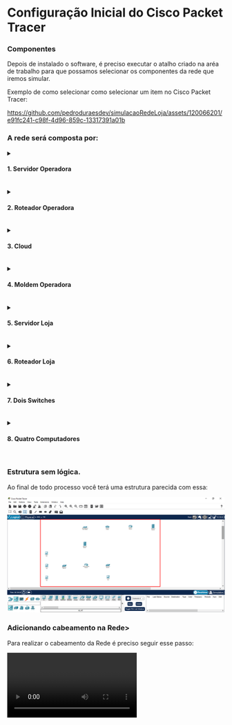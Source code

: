 
# Configuração Inicial do Cisco Packet Tracer

### Componentes

Depois de instalado o software, é preciso executar o atalho criado na aréa de trabalho para que possamos selecionar os componentes da rede que iremos simular.<br>

Exemplo de como selecionar como selecionar um item no Cisco Packet Tracer:<br>


https://github.com/pedroduraesdev/simulacaoRedeLoja/assets/120066201/e91fc241-c98f-4d96-859c-13317391a01b


### A rede será composta por:

<details>
<summary><h4>1.  Servidor Operadora</h4></summary>

Para selecionar o Servidor Operadora utilizado no exemplo, é preciso seguir essas orientações e o vídeo de como selecionar os componetes. ![Servidor Operadora](https://github.com/pedroduraesdev/simulacaoRedeLoja/blob/main/documentos/img/Servidores.png)
</details><br>

<details>
<summary><h4>2.  Roteador Operadora</h4></summary>

Para selecionar o Roteador Operadora utilizado no exemplo, é preciso seguir essas orientações e o vídeo de como selecionar os componetes. ![Roteador Operadora](https://github.com/pedroduraesdev/simulacaoRedeLoja/blob/main/documentos/img/RoteadorOperadora.png)
</details><br>

<details>
<summary><h4>3.  Cloud</h4></summary>

Para selecionar a Cloud utilizado no exemplo, é preciso seguir essas orientações e o vídeo de como selecionar os componetes. ![Cloud Operadora](https://github.com/pedroduraesdev/simulacaoRedeLoja/blob/main/documentos/img/CloudOperadora.png)
</details><br>

<details>
<summary><h4>4.  Moldem Operadora</h4></summary>

Para selecionar o Moldeom da Operadora utilizado no exemplo, é preciso seguir essas orientações e o vídeo de como selecionar os componetes. ![Moldem Operadora](https://github.com/pedroduraesdev/simulacaoRedeLoja/blob/main/documentos/img/MoldemOperadora.png)
</details><br>

<details>
<summary><h4>5.  Servidor Loja</h4></summary>

Para selecionar o Servidor da Loja utilizado no exemplo, é preciso seguir essas orientações e o vídeo de como selecionar os componetes. ![Servidor Cliente](https://github.com/pedroduraesdev/simulacaoRedeLoja/blob/main/documentos/img/Servidores.png)
</details><br>
<details>
<summary><h4>6.  Roteador Loja</h4></summary>

Para selecionar o Roteador da Loja utilizado no exemplo, é preciso seguir essas orientações e o vídeo de como selecionar os componetes. ![Roteador Loja](https://github.com/pedroduraesdev/simulacaoRedeLoja/blob/main/documentos/img/RoteadorLoja.png)
</details><br>

<details>
<summary><h4>7.  Dois Switches</h4></summary>

Para selecionar os Switches utilizado no exemplo, é preciso seguir essas orientações e o vídeo de como selecionar os componetes. ![Switches Loja](https://github.com/pedroduraesdev/simulacaoRedeLoja/blob/main/documentos/img/Switches.png)
</details><br>

<details>
<summary><h4>8.  Quatro Computadores</h4></summary>

Para selecionar os Computadores utilizado no exemplo, é preciso seguir essas orientações e o vídeo de como selecionar os componetes. ![Computadores](https://github.com/pedroduraesdev/simulacaoRedeLoja/blob/main/documentos/img/ComputadoresLoja.png)
</details><br>

### Estrutura sem lógica.

Ao final de todo processo você terá uma estrutura parecida com essa:<br>

![Rede Montada 1](https://github.com/pedroduraesdev/simulacaoRedeLoja/blob/main/documentos/img/RedeMontada1.png)

### Adicionando cabeamento na Rede>

Para realizar o cabeamento da Rede é preciso seguir esse passo:


![Cabeando](https://github.com/pedroduraesdev/simulacaoRedeLoja/blob/main/documentos/archives/Como%20cabear%20os%20componentes.mp4)
